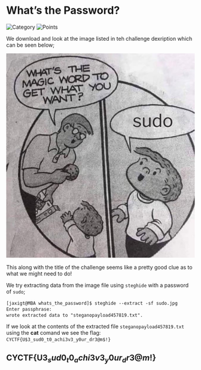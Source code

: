 # What’s the Password?

![Category](http://img.shields.io/badge/Category-Forensics-orange?style=for-the-badge) ![Points](http://img.shields.io/badge/Points-175-brightgreen?style=for-the-badge)

We download and look at the image listed in teh challenge dexription which can be seen below;

![image](https://github.com/CTSecUK/CyberYoddha-CTF-2020/blob/main/images/whats_the_password_sudo.jpg)

This along with the  title of the challenge seems like a pretty good clue as to what we might need to do!

We try extracting data from the image file using `steghide` with a password of `sudo`;

```
[jaxigt@MBA whats_the_password]$ steghide --extract -sf sudo.jpg 
Enter passphrase: 
wrote extracted data to "steganopayload457819.txt".
```

If we look at the contents of the extracted file `steganopayload457819.txt` using the **cat** comand we see the flag: `CYCTF{U$3_sud0_t0_achi3v3_y0ur_dr3@m$!}`

## CYCTF{U$3_sud0_t0_achi3v3_y0ur_dr3@m$!}
